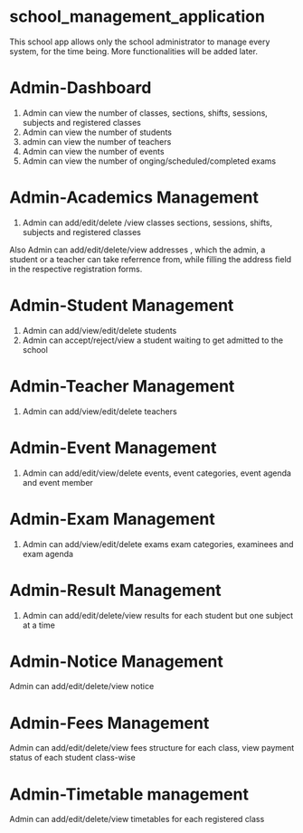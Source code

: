 # school_management_application
This school app allows only the school administrator to manage every system, for the time being. More functionalities will be added later.
# Admin-Dashboard
1. Admin can view the number of classes, sections, shifts, sessions, subjects and registered classes
2. Admin can view the number of students
3. admin can view the number of teachers
4. Admin can view the number of events
5. Admin can view the number of onging/scheduled/completed exams
# Admin-Academics Management
1. Admin can add/edit/delete /view classes sections, sessions, shifts, subjects and registered classes


Also Admin can add/edit/delete/view addresses , which the admin,  a student or a teacher can take referrence from, while filling the address field in the respective registration
forms.



# Admin-Student Management
1.  Admin can add/view/edit/delete students
2.  Admin can accept/reject/view a student waiting to get admitted to the school
# Admin-Teacher Management
1.  Admin can add/view/edit/delete teachers
# Admin-Event Management
1. Admin can add/edit/view/delete events, event categories, event agenda and event member
# Admin-Exam Management
1. Admin can add/view/edit/delete exams exam categories, examinees and exam agenda
# Admin-Result Management
1. Admin can add/edit/delete/view results for each student but one subject at a time
# Admin-Notice Management
Admin can add/edit/delete/view notice
# Admin-Fees Management
Admin can add/edit/delete/view fees structure for each class, view payment status of each student class-wise
# Admin-Timetable management
Admin can add/edit/delete/view timetables for each registered class
